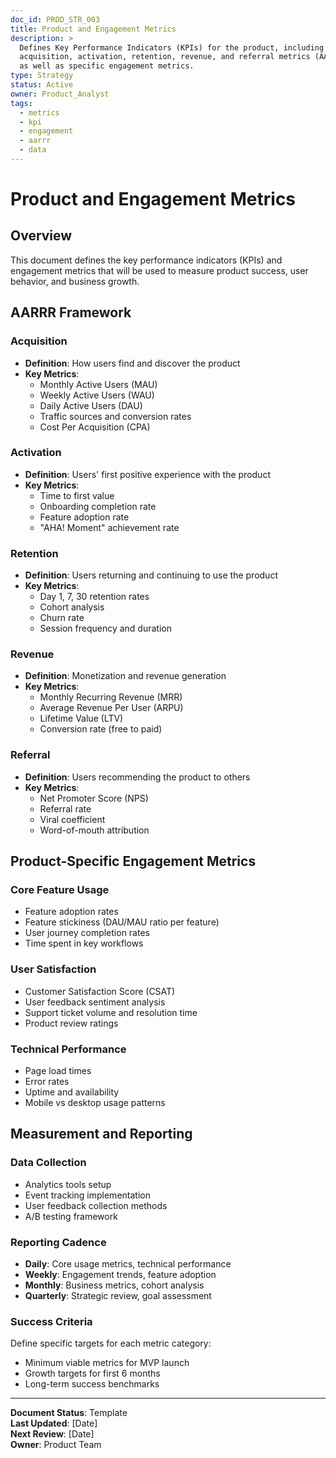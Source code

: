 ```yaml
---
doc_id: PROD_STR_003
title: Product and Engagement Metrics
description: >
  Defines Key Performance Indicators (KPIs) for the product, including
  acquisition, activation, retention, revenue, and referral metrics (AARRR),
  as well as specific engagement metrics.
type: Strategy
status: Active
owner: Product_Analyst
tags:
  - metrics
  - kpi
  - engagement
  - aarrr
  - data
---
```


# Product and Engagement Metrics

## Overview

This document defines the key performance indicators (KPIs) and engagement metrics that will be used to measure product success, user behavior, and business growth.

## AARRR Framework

### Acquisition
- **Definition**: How users find and discover the product
- **Key Metrics**:
  - Monthly Active Users (MAU)
  - Weekly Active Users (WAU)
  - Daily Active Users (DAU)
  - Traffic sources and conversion rates
  - Cost Per Acquisition (CPA)

### Activation
- **Definition**: Users' first positive experience with the product
- **Key Metrics**:
  - Time to first value
  - Onboarding completion rate
  - Feature adoption rate
  - "AHA! Moment" achievement rate

### Retention
- **Definition**: Users returning and continuing to use the product
- **Key Metrics**:
  - Day 1, 7, 30 retention rates
  - Cohort analysis
  - Churn rate
  - Session frequency and duration

### Revenue
- **Definition**: Monetization and revenue generation
- **Key Metrics**:
  - Monthly Recurring Revenue (MRR)
  - Average Revenue Per User (ARPU)
  - Lifetime Value (LTV)
  - Conversion rate (free to paid)

### Referral
- **Definition**: Users recommending the product to others
- **Key Metrics**:
  - Net Promoter Score (NPS)
  - Referral rate
  - Viral coefficient
  - Word-of-mouth attribution

## Product-Specific Engagement Metrics

### Core Feature Usage
- Feature adoption rates
- Feature stickiness (DAU/MAU ratio per feature)
- User journey completion rates
- Time spent in key workflows

### User Satisfaction
- Customer Satisfaction Score (CSAT)
- User feedback sentiment analysis
- Support ticket volume and resolution time
- Product review ratings

### Technical Performance
- Page load times
- Error rates
- Uptime and availability
- Mobile vs desktop usage patterns

## Measurement and Reporting

### Data Collection
- Analytics tools setup
- Event tracking implementation
- User feedback collection methods
- A/B testing framework

### Reporting Cadence
- **Daily**: Core usage metrics, technical performance
- **Weekly**: Engagement trends, feature adoption
- **Monthly**: Business metrics, cohort analysis
- **Quarterly**: Strategic review, goal assessment

### Success Criteria

Define specific targets for each metric category:
- Minimum viable metrics for MVP launch
- Growth targets for first 6 months
- Long-term success benchmarks

---

**Document Status**: Template  
**Last Updated**: [Date]  
**Next Review**: [Date]  
**Owner**: Product Team